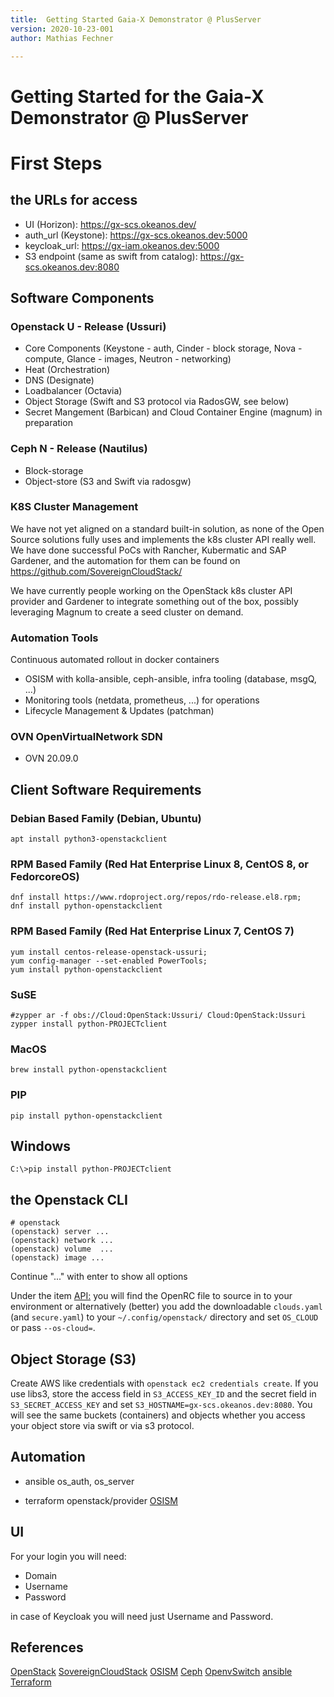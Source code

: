 ```yaml
---
title:  Getting Started Gaia-X Demonstrator @ PlusServer
version: 2020-10-23-001
author: Mathias Fechner

---
```


# Getting Started for the Gaia-X Demonstrator @ PlusServer

# First Steps

## the URLs for access

 + UI (Horizon): https://gx-scs.okeanos.dev/
 + auth_url (Keystone): https://gx-scs.okeanos.dev:5000
 + keycloak_url: https://gx-iam.okeanos.dev:5000
 + S3 endpoint (same as swift from catalog): https://gx-scs.okeanos.dev:8080

## Software Components

### Openstack U - Release (Ussuri)

 + Core Components (Keystone - auth, Cinder - block storage,
   Nova - compute, Glance - images, Neutron - networking)
 + Heat (Orchestration)
 + DNS (Designate)
 + Loadbalancer (Octavia)
 + Object Storage (Swift and S3 protocol via RadosGW, see below)
 + Secret Mangement (Barbican) and Cloud Container Engine (magnum) in preparation

### Ceph N - Release (Nautilus)

+ Block-storage
+ Object-store (S3 and Swift via radosgw)

### K8S Cluster Management

We have not yet aligned on a standard built-in solution, as none of the
Open Source solutions fully uses and implements the k8s cluster API really well.
We have done successful PoCs with Rancher, Kubermatic and SAP Gardener, and
the automation for them can be found on https://github.com/SovereignCloudStack/

We have currently people working on the OpenStack k8s cluster API provider
and Gardener to integrate something out of the box, possibly leveraging
Magnum to create a seed cluster on demand.

### Automation Tools

Continuous automated rollout in docker containers

+ OSISM with kolla-ansible, ceph-ansible, infra tooling (database, msgQ, ...)
+ Monitoring tools (netdata, prometheus, ...) for operations
+ Lifecycle Management & Updates (patchman)

### OVN OpenVirtualNetwork SDN

+ OVN 20.09.0

## Client Software Requirements

### Debian Based Family (Debian, Ubuntu)

```console
apt install python3-openstackclient
```

### RPM Based Family (Red Hat Enterprise Linux 8, CentOS 8, or FedorcoreOS)

```console
dnf install https://www.rdoproject.org/repos/rdo-release.el8.rpm;
dnf install python-openstackclient
```

### RPM Based Family (Red Hat Enterprise Linux 7, CentOS 7)

```console
yum install centos-release-openstack-ussuri;
yum config-manager --set-enabled PowerTools;
yum install python-openstackclient
```

### SuSE

```console
#zypper ar -f obs://Cloud:OpenStack:Ussuri/ Cloud:OpenStack:Ussuri
zypper install python-PROJECTclient
```

### MacOS

```console
brew install python-openstackclient
```

### PIP

```console
pip install python-openstackclient
```

## Windows

```console
C:\>pip install python-PROJECTclient
```

## the Openstack CLI

```console
# openstack
(openstack) server ...
(openstack) network ...
(openstack) volume  ...
(openstack) image ...
```

Continue "..." with enter to show all options

Under the item [API:](https://gx-scs.okeanos.dev/project/api_access/# "API Credentials") you will find the 
OpenRC file to source in to your environment or alternatively (better) you add the downloadable
`clouds.yaml` (and `secure.yaml`) to your `~/.config/openstack/` directory and set `OS_CLOUD` or
pass `--os-cloud=`.

## Object Storage (S3)

Create AWS like credentials with `openstack ec2 credentials create`.
If you use libs3, store the access field in `S3_ACCESS_KEY_ID` and the secret field in
`S3_SECRET_ACCESS_KEY` and set `S3_HOSTNAME=gx-scs.okeanos.dev:8080`.
You will see the same buckets (containers) and objects whether you access your object store 
via swift or via s3 protocol.

## Automation

+ ansible
  os_auth, os_server

+ terraform
  openstack/provider
  [OSISM](https://github.com/osism/testbed "some terraform examples")


## UI

For your login you will need:

+ Domain
+ Username
+ Password

in case of Keycloak you will need just
Username and Password.

## References

[OpenStack](https://www.openstack.org "OpenStack Site")
[SovereignCloudStack](https://github.com/SovereignCloudStack "SovereignCloudStack on github")
[OSISM](https://github.com/osism "OSISM on github")
[Ceph](https://ceph.io/ "Ceph Site")
[OpenvSwitch](https://www.openvswitch.org "OpenvSwitch Side")
[ansible](https://docs.ansible.com/ansible/latest/collections/openstack/cloud/index.html "Ansible Module OpenStack" )
[Terraform](https://registry.terraform.io/providers/terraform-provider-openstack/openstack/latest/docs "OpenStack Terraform Provider")
